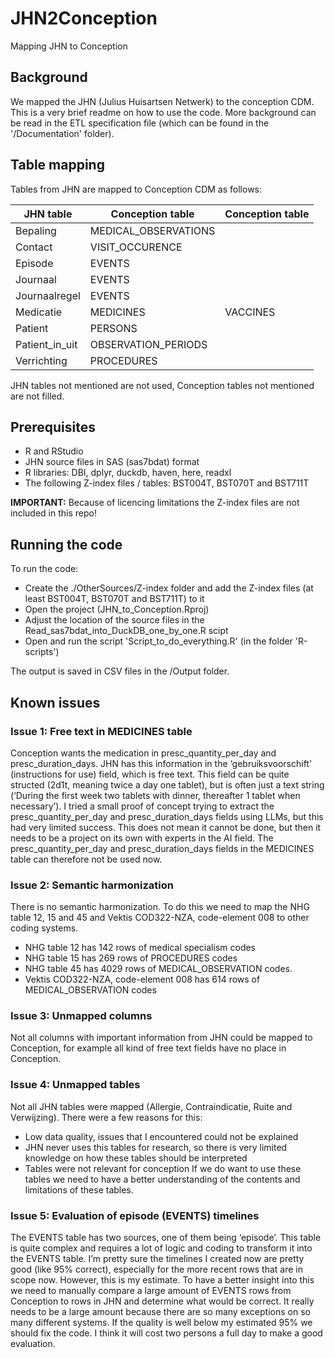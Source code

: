 # JHN2Conception
Mapping JHN to Conception

## Background
We mapped the JHN (Julius Huisartsen Netwerk) to the conception CDM. This is a very brief readme on how to use the code. More background can be read in the ETL specification file (which can be found in the '/Documentation' folder).

## Table mapping
Tables from JHN are mapped to Conception CDM as follows:

| JHN table          | Conception table      | Conception table |
| ------------------ | --------------------- | -----------------|
| Bepaling           | MEDICAL_OBSERVATIONS  |                  |
| Contact	         | VISIT_OCCURENCE       |                  |
| Episode            | EVENTS                |                  |
| Journaal           | EVENTS                |                  |
| Journaalregel      | EVENTS                |                  |
| Medicatie          | MEDICINES             | VACCINES         |
| Patient            | PERSONS               |                  |
| Patient_in_uit     | OBSERVATION_PERIODS   |                  |
| Verrichting        | PROCEDURES            |                  |

JHN tables not mentioned are not used, Conception tables not mentioned are not filled.

## Prerequisites

- R and RStudio
- JHN source files in SAS (sas7bdat) format
- R libraries: DBI, dplyr, duckdb, haven, here, readxl
- The following Z-index files / tables: BST004T, BST070T and BST711T

**IMPORTANT:** Because of licencing limitations the Z-index files are not included in this repo!

## Running the code

To run the code:
- Create the ./OtherSources/Z-index folder and add the Z-index files (at least BST004T, BST070T and BST711T) to it
- Open the project (JHN_to_Conception.Rproj)
- Adjust the location of the source files in the Read_sas7bdat_into_DuckDB_one_by_one.R scipt
- Open and run the script 'Script_to_do_everything.R' (in the folder 'R-scripts')

The output is saved in CSV files in the /Output folder.

## Known issues

### Issue 1: Free text in MEDICINES table
Conception wants the medication in presc_quantity_per_day and presc_duration_days. JHN has this information in the ‘gebruiksvoorschift’ (instructions for use) field, which is free text. This field can be quite structed (2d1t, meaning twice a day one tablet), but is often just a text string (‘During the first week two tablets with dinner, thereafter 1 tablet when necessary’). I tried a small proof of concept trying to extract the presc_quantity_per_day and presc_duration_days fields using LLMs, but this had very limited success. This does not mean it cannot be done, but then it needs to be a project on its own with experts in the AI field. The presc_quantity_per_day and presc_duration_days fields in the MEDICINES table can therefore not be used now.

### Issue 2: Semantic harmonization
There is no semantic harmonization. To do this we need to map the NHG table 12, 15 and 45 and Vektis COD322-NZA, code-element 008 to other coding systems. 
- NHG table 12 has 142 rows of medical specialism codes
- NHG table 15 has 269  rows of PROCEDURES codes
- NHG table 45 has 4029 rows of MEDICAL_OBSERVATION codes.
- Vektis COD322-NZA, code-element 008 has 614 rows of MEDICAL_OBSERVATION codes

### Issue 3: Unmapped columns
Not all columns with important information from JHN could be mapped to Conception, for example all kind of free text fields have no place in Conception.

### Issue 4: Unmapped tables
Not all JHN tables were mapped (Allergie, Contraindicatie, Ruite and Verwijzing). There were a few reasons for this:
- Low data quality, issues that I encountered could not be explained
- JHN never uses this tables for research, so there is very limited knowledge on how these tables should be interpreted
- Tables were not relevant for conception
If we do want to use these tables we need to have a better understanding of the contents and limitations of these tables.

### Issue 5: Evaluation of episode (EVENTS) timelines
The EVENTS table has two sources, one of them being ‘episode’. This table is quite complex and requires a lot of logic and coding to transform it into the EVENTS table. I’m pretty sure the timelines I created now are pretty good (like 95% correct), especially for the more recent rows that are in scope now. However, this is my estimate. To have a better insight into this we need to manually compare a large amount of EVENTS rows from Conception to rows in JHN and determine what would be correct. It really needs to be a large amount because there are so many exceptions on so many different systems. If the quality is well below my estimated 95% we should fix the code. I think it will cost two persons a full day to make a good evaluation.

